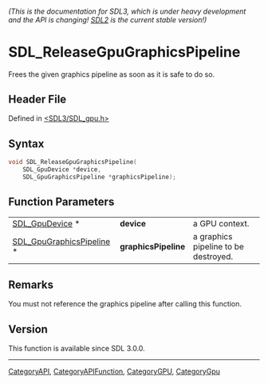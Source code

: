 ###### (This is the documentation for SDL3, which is under heavy development and the API is changing! [SDL2](https://wiki.libsdl.org/SDL2/) is the current stable version!)
# SDL_ReleaseGpuGraphicsPipeline

Frees the given graphics pipeline as soon as it is safe to do so.

## Header File

Defined in [<SDL3/SDL_gpu.h>](https://github.com/libsdl-org/SDL/blob/main/include/SDL3/SDL_gpu.h)

## Syntax

```c
void SDL_ReleaseGpuGraphicsPipeline(
    SDL_GpuDevice *device,
    SDL_GpuGraphicsPipeline *graphicsPipeline);
```

## Function Parameters

|                                                      |                      |                                      |
| ---------------------------------------------------- | -------------------- | ------------------------------------ |
| [SDL_GpuDevice](SDL_GpuDevice) *                     | **device**           | a GPU context.                       |
| [SDL_GpuGraphicsPipeline](SDL_GpuGraphicsPipeline) * | **graphicsPipeline** | a graphics pipeline to be destroyed. |

## Remarks

You must not reference the graphics pipeline after calling this function.

## Version

This function is available since SDL 3.0.0.

----
[CategoryAPI](CategoryAPI), [CategoryAPIFunction](CategoryAPIFunction), [CategoryGPU](CategoryGPU), [CategoryGpu](CategoryGpu)


